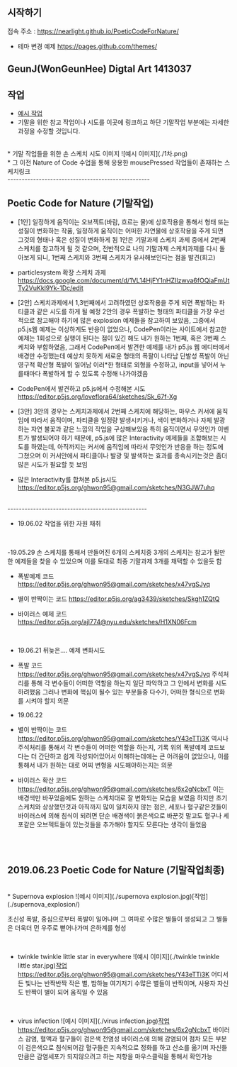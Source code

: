 ## 시작하기

접속 주소 : <https://nearlight.github.io/PoeticCodeForNature/>
 * 테마 변경 예제 <https://pages.github.com/themes/>


## GeunJ(WonGeunHee) Digtal Art 1413037


## 작업
 * [예시 작업](./example/)
 * 기말을 위한 참고 작업이나 시도를 이곳에 링크하고 하단 기말작업 부분에는 자세한 과정을 수정할 것입니다.
<br/>
* 기말 작업들을 위한 손 스케치 시도 이미지
 ![예시 이미지](./1차.png)
<br/>
 * 그 이전 Nature of Code 수업을 통해 응용한 mousePressed 작업들이 존재하는 스케치링크
<https://editor.p5js.org/ghwon95@gmail.com/sketches/mnQYcC7HJ>
<br/>
--------------------------------------------------

## Poetic Code for Nature (기말작업)
* [1안] 일정하게 움직이는 오브젝트(바람, 흐르는 물)에 상호작용을 통해서 형태 또는
성질이 변화하는 작품, 일정하게 움직이는 어떠한 자연물에 상호작용을 주게 되면 그것의 형태나 혹은 성질이 변화하게 됨
1안은 기말과제 스케치 과제 중에서 2번째 스케치를 참고하게 될 것 같으며, 전반적으로 나의 기말과제 스케치과제를 다시 돌아보게 되니, 1번째 스케치와 3번째 스케치가 유사해보인다는 점을 발견(회고)
* particlesystem 확장 스케치 과제
<https://docs.google.com/document/d/1VL14HjFY1nHZIIzwva6fOQiaFmUtTy2VuKkl9Yk-1Dc/edit>




* [2안] 스케치과제에서 1,3번째에서 고려하였던 상호작용을 주게 되면 폭발하는 파티클과 같은 시도를 하게 될 예정
2안의 경우 폭발하는 형태의 파티클을 가장 우선적으로 참고해야 하기에 많은 explosion 예제들을 참고하여 보았음, 그중에서 p5.js웹 예제는 이상하게도 반응이 없었으나, CodePen이라는 사이트에서 참고한 예제는 1회성으로 실행이 된다는 점이 있긴 해도 내가 원하는 1번째, 혹은 3번째 스케치와 부합하였음, 그래서 CodePen에서 발견한 예제를 내가 p5.js 웹 에디터에서 배경만 수정했는데
예상치 못하게 새로운 형태의 폭팔이 나타남 단발성 폭발이 아닌 영구적 확산형 폭발이 일어남 이러*한 형태로 외형을 수정하고, input을 넣어서 누를때마다 폭발하게 할 수 있도록 수정해 나가야겠음
* CodePen에서 발견하고 p5.js에서 수정해본 시도<https://editor.p5js.org/loveflora64/sketches/Sk_67f-Xg>


* [3안]
3안의 경우는 스케치과제에서 2번째 스케치에 해당하는, 마우스 커서에 움직임에 따라서 움직이며, 파티클을 일정량 발생시키거나, 색이 변화하거나 자체 발광하는 자연 불꽃과 같은 느낌의 작업을 구상해보았음
특히 움직이면서 무엇인가 이벤트가 발생되어야 하기 때문에, p5.js에 많은 Interactivity 예제들을 조합해보는 시도를 하였는데, 아직까지는 커서에 움직임에 따라서 무엇인가 반응을 하는 정도에
그쳤으며 이 커서안에서 파티클이나 발광 및 발색하는 효과를 종속시키는것은 좀더 많은 시도가 필요할 듯 보임

* 많은 Interactivity를 합쳐본 p5.js시도 <https://editor.p5js.org/ghwon95@gmail.com/sketches/N3GJW7uhq>


<br/>
-------------------------------------------------


* 19.06.02
작업을 위한 자원 채취

<br/>

-19.05.29 손 스케치를 통해서 만들어진 6개의 스케치중 3개의 스케치는 참고가 될만한 예제들을 찾을 수 있었으며 이를 토대로 최종 기말과제 3개를 채택할 수 있을듯 함
<br/>
* 폭발예제 코드
<https://editor.p5js.org/ghwon95@gmail.com/sketches/x47vgSJyq>

* 별이 반짝이는 코드
<https://editor.p5js.org/ag3439/sketches/Skgh1ZQtQ>

* 바이러스 예제 코드
<https://editor.p5js.org/ajl774@nyu.edu/sketches/H1XN06Fcm>

<br/>

* 19.06.21
뒤늦은.... 예제 변화시도

* 폭발 코드
<https://editor.p5js.org/ghwon95@gmail.com/sketches/x47vgSJyq>
주석처리를 통해 각 변수들이 어떠한 역할을 하는지 일단 파악하고 그 안에서 변화를 시도하려했음 그러나 변화에 핵심이 될수 있는 부분들중 다수가, 어떠한 형식으로 변화를 시켜야 할지 의문


* 19.06.22
* 별이 반짝이는 코드
<https://editor.p5js.org/ghwon95@gmail.com/sketches/Y43eTTi3K>
역시나 주석처리를 통해서 각 변수들이 어떠한 역할을 하는지, 기록 위의 폭발예제 코드보다는 더 간단하고 쉽게 작성되어있어서 이해하는데에는 큰 어려움이 없었으나, 이를 통해서 내가 원하는 대로 어찌 변형을 시도해야하는지는 의문

* 바이러스 확산 코드
<https://editor.p5js.org/ghwon95@gmail.com/sketches/6x2gNcbxT>
이는 배경색만 바꾸었음에도 원하는 스케치대로 잘 변화되는 모습을 보였음 하지만 초기 스케치와 상상했던것과 아직까지 많이 일치하지 않는 점은, 세포나 혈구같은것들이 바이러스에 의해 침식이 되려면 단순 배경색이 붉은색으로 바꾼것 말고도 혈구나 세포같은 오브젝트들이 있는것들을 추가해야 할지도 모른다는 생각이 들었음


<br/>
<br/>

## 2019.06.23 Poetic Code for Nature (기말작업최종)

<br/>
* Supernova explosion
![예시 이미지](./supernova explosion.jpg)[작업](./supernova_explosion/)
<https://editor.p5js.org/ghwon95@gmail.com/sketches/x47vgSJyq>

초신성 폭발, 중심으로부터 폭발이 일어나며 그 여파로 수많은 별들이 생성되고 그 별들은 더욱더 먼 우주로 뻗어나가며 은하계를 형성

<br/>

* twinkle twinkle little star in everywhere
![예시 이미지](./twinkle twinkle little star.jpg)[작업](./star/)
<https://editor.p5js.org/ghwon95@gmail.com/sketches/Y43eTTi3K>
어디서든 빛나는 반짝반짝 작은 별, 밤하늘 여기저기 수많은 별들이 반짝이며, 사용자 자신도 반짝이 별이 되어 움직일 수 있음

<br/>

* virus infection
![예시 이미지](./virus infection.jpg)[작업](./Virus/)
<https://editor.p5js.org/ghwon95@gmail.com/sketches/6x2gNcbxT>
바이러스 감염, 혈액과 혈구들이 검은색 전염성 바이러스에 의해 감염되어 점차 모든 부분이 검은색으로 침식되어감 혈구들은 지속적으로 정화를 하고 산소를 옮기며 자신들만큼은 감염세포가 되지않으려고 하는 저항을 마우스클릭을 통해서 확인가능
